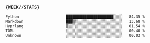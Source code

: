 ### `{WEEK//STATS}` 
<!--START_SECTION:waka-->

```txt
Python                     █████████████████████░░░░   84.35 %
Markdown                   ███▒░░░░░░░░░░░░░░░░░░░░░   13.68 %
Hyprlang                   ▒░░░░░░░░░░░░░░░░░░░░░░░░   01.54 %
TOML                       ░░░░░░░░░░░░░░░░░░░░░░░░░   00.40 %
Unknown                    ░░░░░░░░░░░░░░░░░░░░░░░░░   00.03 %
```

<!--END_SECTION:waka-->
